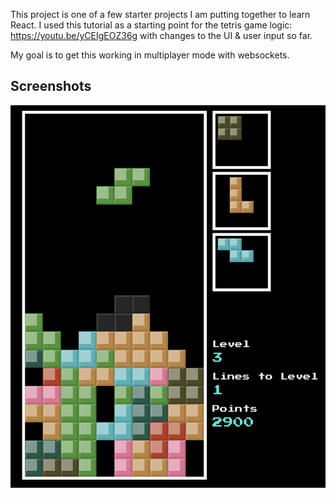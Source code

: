 This project is one of a few starter projects I am putting together to learn React. I used this tutorial as a starting point for the tetris game logic: https://youtu.be/yCEIgEOZ36g with changes to the UI & user input so far. 

My goal is to get this working in multiplayer mode with websockets. 

## Screenshots
![Tetris game in motion](/tetris-coplay-ss.png?raw=true "gameplay screenshot")
